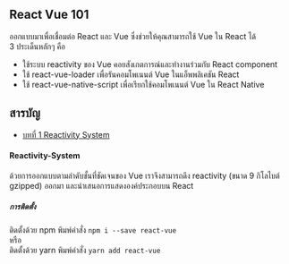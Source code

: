 ## React Vue 101
ออกแบบมาเพื่อเชื่อมต่อ React และ Vue ซึ่งช่วยให้คุณสามารถใช้ Vue ใน React ได้<br>
3 ประเด็นหลักๆ คือ<br>
- ใช้ระบบ reactivity ของ Vue คอยสังเกตการณ์และทำงานร่วมกับ React component
- ใช้ react-vue-loader เพื่อรันคอมโพเนนต์ Vue ในแอ็พพลิเคชัน React
- ใช้ react-vue-native-script เพื่อเรียกใช้คอมโพเนนต์ Vue ใน React Native

## สารบัญ
- [บทที่ 1 Reactivity System](#reactivity-system)


#### Reactivity-System
ด้วยการออกแบบตามลำดับชั้นที่ชัดเจนของ Vue เราจึงสามารถดึง reactivity (ขนาด 9 กิโลไบต์ gzipped) ออกมา และนำเสนอการแสดงองค์ประกอบบน React<br>

##### การติดตั้ง
ติดตั้งด้วย npm พิมพ์คำสั่ง `npm i --save react-vue`<br>
หรือ<br>
ติดตั้งด้วย yarn พิมพ์คำสั่ง `yarn add react-vue`